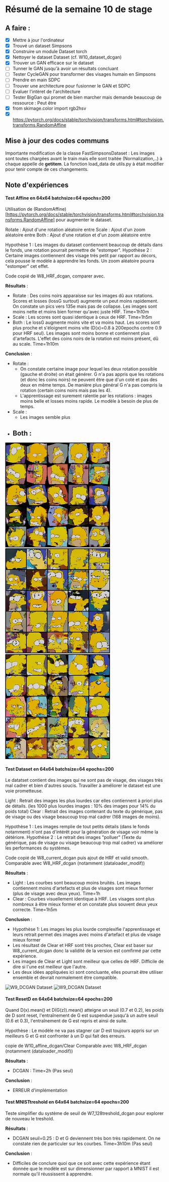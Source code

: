 # Résumé de la semaine 10 de stage


## A faire :

- [x]  Mettre à jour l'ordinateur
- [x]  Trouvé un dataset Simpsons
- [x]  Construire un module Dataset torch
- [x]  Nettoyer le dataset Dataset (cf. W10_dataset_dcgan)
- [x]  Trouver un GAN efficace sur le dataset
- [ ] Tunner le GAN jusqu'à avoir un résultats concluant
- [ ] Tester CycleGAN pour transformer des visages humain en Simpsons
- [ ] Prendre en main SDPC
- [ ] Trouver une architecture pour fusionner le GAN et SDPC
- [ ] Evaluer l'intèret de l'architecture
- [ ] Tester BigGan qui promet de bien marcher mais demande beaucoup de ressource : Peut être
- [x] from skimage.color import rgb2hsv
- [x] https://pytorch.org/docs/stable/torchvision/transforms.html#torchvision.transforms.RandomAffine

## Mise à jour des codes communs

Importante modification de la classe FastSimpsonsDataset :
Les images sont toutes chargées avant le train mais elle sont traitée (Normalization,..) à chaque appelle de __getitem__.
La fonction load_data de utils.py à était modifier pour tenir compte de ces changements.

## Note d'expériences

#### Test Affine en 64x64 batchsize=64 epochs=200 
Utilisation de (RandomAffine)[https://pytorch.org/docs/stable/torchvision/transforms.html#torchvision.transforms.RandomAffine] pour augmenter le dataset.

Rotate : Ajout d'une rotation aléatoire entre 
Scale : Ajout d'un zoom aléatoire entre 
Both : Ajout d'une rotation et d'un zoom aléatoire entre 

Hypothèse 1 : Les images du dataset contiennent beaucoup de détails dans le fonds, une rotation pourrait permettre de "estomper".
Hypothèse 2 : Certaine images contiennent des visage très petit par rapport au décors, cela pousse le modèle à apprendre les fonds. Un zoom aléatoire pourra "estomper" cet effet. 

Code copié de W8_HRF_dcgan, comparer avec.

__Résultats__ :
  - Rotate : Des coins noirs apparaisse sur les images dû aux rotations. Scores et losses (lossG surtout) augmente un peut moins rapidement. On constate un pics vers 135e mais pas de collapse. Les images sont moins nette et moins bien former qu'avec juste HRF.
		Time=1h10m
  - Scale : Les scores sont quasi identique à ceux de HRF.
		Time=1h5m
  - Both : Le lossG augmente moins vite et va moins haut. Les scores sont plus proche et s'éloignent moins vite (D(x)=0.8 à 200epochs contre 0.9 pour HRF seul). Les images sont moins bonne et contiennent plus d'artefacts. L'effet des coins noirs de la rotation est moins présent, dû au scale.
		Time=1h10m
		
__Conclusion__ :
  - Rotate :
    - On constate certaine image pour lequel les deux rotation possible (gauche et droite) on était générer. G n'a pas appris que les rotations (et donc les coins noirs) ne peuvent être que d'un coté et pas des deux en même temps. De manière plus général G n'a pas compris la rotation (certain coins noirs mais pas les 4).
    - L'apprentissage est surement ralentie par les rotations : images moins belle et losses moins rapide. Le modèle à besoin de plus de temps.
  - Scale :
    - Les images semble plus 
  - Both :
    - 
    
![W9_DCGAN Affine](W10_affine_dcgan/Rotate/200.png "Rotate")
![W9_DCGAN Affine](W10_affine_dcgan/Scale/200.png "Scale")
![W9_DCGAN Affine](W10_affine_dcgan/Both/200.png "Both")
  
  
#### Test Dataset en 64x64 batchsize=64 epochs=200 
Le datatset contient des images qui ne sont pas de visage, des visages très mal cadrer et bien d'autres soucis. Travailler à améliorer le dataset est une voie prometteuse. 

Light : Retrait des images les plus lourdes car elles contiennent à priori plus de détails. (les 1000 plus lourdes images : 10% des images pour 14% du poids total)
Clear : Retrait des images contenant du texte du générique, pas de visage ou des visage beaucoup trop mal cadrer (168 images de moins).

Hypothèse 1 : Les images remplie de tout petits détails (dans le fonds notamment) n'ont pas d'intérêt pour la génération de visage voir même la détériore.
Hypothèse 2 : Le retrait des images "polluer" (Texte du générique, pas de visage ou visage beaucoup trop mal cadrer) va améliorer les performances du systèmes.

Code copié de W8_current_dcgan puis ajout de HRF et valid smooth.
Comparable avec W8_HRF_dcgan (notamment (dataloader_modif))

__Résultats__ :
  - Light : Les courbes sont beaucoup moins bruités. Les images contiennent moins d'artefacts et plus de visages sont mieux former (plus de visage avec deux yeux).
		Time=1h
  - Clear : Courbes visuellement identique à HRF. Les visages sont plus nombreux à être mieux former et on constate plus souvent deux yeux correcte.
		Time=1h5m

__Conclusion__ :
  - Hypothèse 1: Les images les plus lourde complexifie l'apprentissage et leurs retrait permet des images avec moins d'artefact et plus de visage mieux former
  - Les résultast de Clear et HRF sont très proches, Clear est baser sur W8_current_dcgan donc la validité de la version est comfirmé par cette expérience.
  - Les images de Clear et Light sont meilleur que celles de HRF. Difficile de dire si l'une est meilleur que l'autre.
  - Les deux idées appliquées ici sont concluante, elles pourrait être utiliser ensemble et devrait normalement être compatible.    

![W9_DCGAN Dataset](W10_dataset_dcgan/Clear/200.png "Clear")
![W9_DCGAN Dataset](W10_dataset_dcgan/Light/200.png "Light")
  
#### Test ResetD en 64x64 batchsize=64 epochs=200 
Quand D(x).mean() et D(G(z)).mean() atteigne un seuil (0.7 et 0.2), les poids de D sont reset, l'entraînement de G est suspendue jusqu'à un autre seuil (0.6 et 0.3), l'entraînement de G est repris et ainsi de suite. 

Hypothèse : Le modèle ne va pas stagner car D est toujours appris sur un meilleurs G et G est confronter à un D qui fait des erreurs.

copie de W10_affine_dcgan/Clear
Comparable avec W8_HRF_dcgan (notamment (dataloader_modif))

__Résultats__ :
  - DCGAN : 
    Time=2h (Pas seul)
		
__Conclusion__ :
  - ERREUR d'implémentation
  
#### Test MNISTtreshold en 64x64 batchsize=64 epochs=200 
Teste simplifier du système de seuil de W7_128treshold_dcgan pour explorer de nouveau le treshold.

__Résultats__ :
  - DCGAN seuil=0.25 : D et G deviennent très bon très rapidement. On ne constate rien de particuler sur les courbes.
    Time=3h10m (Pas seul)
		
__Conclusion__ :
  - Difficiles de conclure quoi que ce soit avec cette expérience étant donnée que le modèle est sur dimensionner par rapport à MNIST il est normale qu'il réussissent à apprendre.
